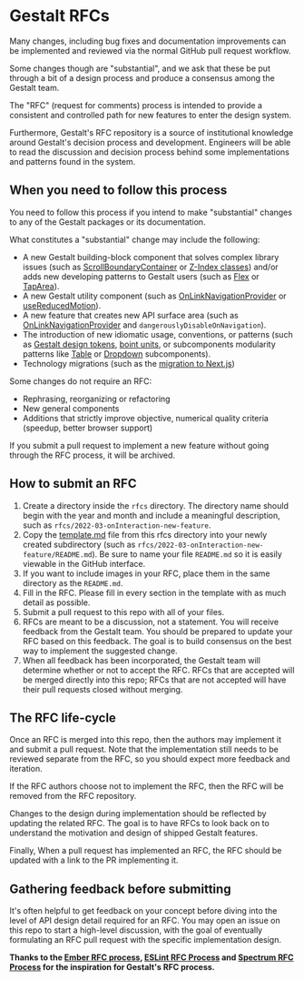# Gestalt RFCs

Many changes, including bug fixes and documentation improvements can be
implemented and reviewed via the normal GitHub pull request workflow.

Some changes though are "substantial", and we ask that these be put
through a bit of a design process and produce a consensus among the Gestalt team.

The "RFC" (request for comments) process is intended to provide a
consistent and controlled path for new features to enter the design system.

Furthermore, Gestalt's RFC repository is a source of institutional knowledge around Gestalt's decision process and development. Engineers will be able to read the discussion and decision process behind some implementations and patterns found in the system.

## When you need to follow this process

You need to follow this process if you intend to make "substantial"
changes to any of the Gestalt packages or its documentation.

What constitutes a "substantial" change may include the following:

- A new Gestalt building-block component that solves complex library issues (such as [ScrollBoundaryContainer](https://gestalt.pinterest.systems/scrollboundarycontainer) or [Z-Index classes](https://gestalt.pinterest.systems/zindex_classes)) and/or adds new developing patterns to Gestalt users (such as [Flex](https://gestalt.pinterest.systems/flex) or [TapArea](https://gestalt.pinterest.systems/taparea)).
- A new Gestalt utility component (such as [OnLinkNavigationProvider](https://gestalt.pinterest.systems/onlinknavigationprovider) or [useReducedMotion](https://gestalt.pinterest.systems/usereducedmotion)).
- A new feature that creates new API surface area (such as [OnLinkNavigationProvider](https://gestalt.pinterest.systems/onlinknavigationprovider) and `dangerouslyDisableOnNavigation`).
- The introduction of new idiomatic usage, conventions, or patterns (such as [Gestalt design tokens](https://gestalt.pinterest.systems/design_tokens), [boint units](https://gestalt.pinterest.systems/faq#Component-usage), or subcomponents modularity patterns like [Table](https://gestalt.pinterest.systems/table#Props) or [Dropdown](https://gestalt.pinterest.systems/dropdown) subcomponents).
- Technology migrations (such as the [migration to Next.js](https://github.com/pinterest/gestalt/pull/1642))

Some changes do not require an RFC:

- Rephrasing, reorganizing or refactoring
- New general components
- Additions that strictly improve objective, numerical quality
  criteria (speedup, better browser support)

If you submit a pull request to implement a new feature without going
through the RFC process, it will be archived.

## How to submit an RFC

1. Create a directory inside the `rfcs` directory. The directory name should begin with the year and month and include a meaningful description, such as `rfcs/2022-03-onInteraction-new-feature`.
2. Copy the [template.md](https://github.com/pinterest/gestalt/tree/master/rfcs/template.md) file from this rfcs directory into your newly created subdirectory (such as `rfcs/2022-03-onInteraction-new-feature/README.md`). Be sure to name your file `README.md` so it is easily viewable in the GitHub interface.
3. If you want to include images in your RFC, place them in the same directory as the `README.md`.
4. Fill in the RFC. Please fill in every section in the template with as much detail as possible.
5. Submit a pull request to this repo with all of your files.
6. RFCs are meant to be a discussion, not a statement. You will receive feedback from the Gestalt team. You should be prepared to update your RFC based on this feedback. The goal is to build consensus on the best way to implement the suggested change.
7. When all feedback has been incorporated, the Gestalt team will determine whether or not to accept the RFC. RFCs that are accepted will be merged directly into this repo; RFCs that are not accepted will have their pull requests closed without merging.

## The RFC life-cycle

Once an RFC is merged into this repo, then the authors may implement it and submit a pull request. Note that the implementation still needs to be reviewed separate from the RFC, so you should expect more feedback and iteration.

If the RFC authors choose not to implement the RFC, then the RFC will be removed from the RFC repository.

Changes to the design during implementation should be reflected by updating the related RFC. The goal is to have RFCs to look back on to understand the motivation and design of shipped Gestalt features.

Finally, When a pull request has implemented an RFC, the RFC should be updated with a link to the PR implementing it.

## Gathering feedback before submitting

It's often helpful to get feedback on your concept before diving into the level of API design detail required for an RFC. You may open an issue on this repo to start a high-level discussion, with the goal of eventually formulating an RFC pull request with the specific implementation design.

**Thanks to the [Ember RFC process](https://github.com/emberjs/rfcs), [ESLint RFC Process](https://github.com/eslint/rfcs/) and [Spectrum RFC Process](https://github.com/adobe/react-spectrum/tree/main/rfcs) for the inspiration for Gestalt's RFC process.**
